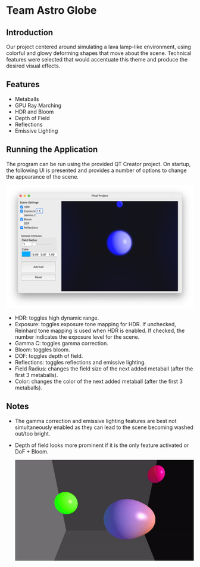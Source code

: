 # Team Astro Globe

## Introduction

Our project centered around simulating a lava lamp-like environment, using colorful and glowy deforming shapes that move about the scene. Technical features were selected that would accentuate this theme and produce the desired visual effects.

## Features

- Metaballs
- GPU Ray Marching
- HDR and Bloom
- Depth of Field
- Reflections
- Emissive Lighting

## Running the Application

The program can be run using the provided QT Creator project. On startup, the following UI is presented and provides a number of options to change the appearance of the scene.

![User Interface](ui.png)

- HDR: toggles high dynamic range.
- Exposure: toggles exposure tone mapping for HDR. If unchecked, Reinhard tone mapping is used when HDR is enabled. If checked, the number indicates the exposure level for the scene.
- Gamma C: toggles gamma correction.
- Bloom: toggles bloom.
- DOF: toggles depth of field.
- Reflections: toggles reflections and emissive lighting.
- Field Radius: changes the field size of the next added metaball (after the first 3 metaballs).
- Color: changes the color of the next added metaball (after the first 3 metaballs).

## Notes

- The gamma correction and emissive lighting features are best not simultaneously enabled as they can lead to the scene becoming washed out/too bright.
- Depth of field looks more prominent if it is the only feature activated or DoF + Bloom. 

  <img src="./dof.gif"/>
